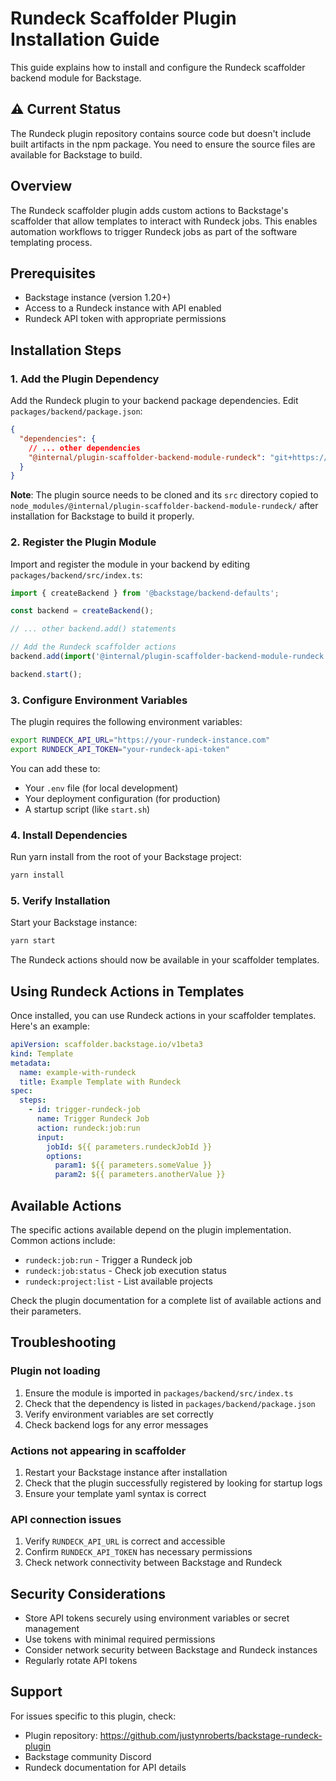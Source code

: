 # Rundeck Scaffolder Plugin Installation Guide

This guide explains how to install and configure the Rundeck scaffolder backend module for Backstage.

## ⚠️ Current Status

The Rundeck plugin repository contains source code but doesn't include built artifacts in the npm package. You need to ensure the source files are available for Backstage to build.

## Overview

The Rundeck scaffolder plugin adds custom actions to Backstage's scaffolder that allow templates to interact with Rundeck jobs. This enables automation workflows to trigger Rundeck jobs as part of the software templating process.

## Prerequisites

- Backstage instance (version 1.20+)
- Access to a Rundeck instance with API enabled
- Rundeck API token with appropriate permissions

## Installation Steps

### 1. Add the Plugin Dependency

Add the Rundeck plugin to your backend package dependencies. Edit `packages/backend/package.json`:

```json
{
  "dependencies": {
    // ... other dependencies
    "@internal/plugin-scaffolder-backend-module-rundeck": "git+https://github.com/justynroberts/backstage-rundeck-plugin.git"
  }
}
```

**Note**: The plugin source needs to be cloned and its `src` directory copied to `node_modules/@internal/plugin-scaffolder-backend-module-rundeck/` after installation for Backstage to build it properly.

### 2. Register the Plugin Module

Import and register the module in your backend by editing `packages/backend/src/index.ts`:

```typescript
import { createBackend } from '@backstage/backend-defaults';

const backend = createBackend();

// ... other backend.add() statements

// Add the Rundeck scaffolder actions
backend.add(import('@internal/plugin-scaffolder-backend-module-rundeck'));

backend.start();
```

### 3. Configure Environment Variables

The plugin requires the following environment variables:

```bash
export RUNDECK_API_URL="https://your-rundeck-instance.com"
export RUNDECK_API_TOKEN="your-rundeck-api-token"
```

You can add these to:
- Your `.env` file (for local development)
- Your deployment configuration (for production)
- A startup script (like `start.sh`)

### 4. Install Dependencies

Run yarn install from the root of your Backstage project:

```bash
yarn install
```

### 5. Verify Installation

Start your Backstage instance:

```bash
yarn start
```

The Rundeck actions should now be available in your scaffolder templates.

## Using Rundeck Actions in Templates

Once installed, you can use Rundeck actions in your scaffolder templates. Here's an example:

```yaml
apiVersion: scaffolder.backstage.io/v1beta3
kind: Template
metadata:
  name: example-with-rundeck
  title: Example Template with Rundeck
spec:
  steps:
    - id: trigger-rundeck-job
      name: Trigger Rundeck Job
      action: rundeck:job:run
      input:
        jobId: ${{ parameters.rundeckJobId }}
        options:
          param1: ${{ parameters.someValue }}
          param2: ${{ parameters.anotherValue }}
```

## Available Actions

The specific actions available depend on the plugin implementation. Common actions include:

- `rundeck:job:run` - Trigger a Rundeck job
- `rundeck:job:status` - Check job execution status
- `rundeck:project:list` - List available projects

Check the plugin documentation for a complete list of available actions and their parameters.

## Troubleshooting

### Plugin not loading

1. Ensure the module is imported in `packages/backend/src/index.ts`
2. Check that the dependency is listed in `packages/backend/package.json`
3. Verify environment variables are set correctly
4. Check backend logs for any error messages

### Actions not appearing in scaffolder

1. Restart your Backstage instance after installation
2. Check that the plugin successfully registered by looking for startup logs
3. Ensure your template yaml syntax is correct

### API connection issues

1. Verify `RUNDECK_API_URL` is correct and accessible
2. Confirm `RUNDECK_API_TOKEN` has necessary permissions
3. Check network connectivity between Backstage and Rundeck

## Security Considerations

- Store API tokens securely using environment variables or secret management
- Use tokens with minimal required permissions
- Consider network security between Backstage and Rundeck instances
- Regularly rotate API tokens

## Support

For issues specific to this plugin, check:
- Plugin repository: https://github.com/justynroberts/backstage-rundeck-plugin
- Backstage community Discord
- Rundeck documentation for API details